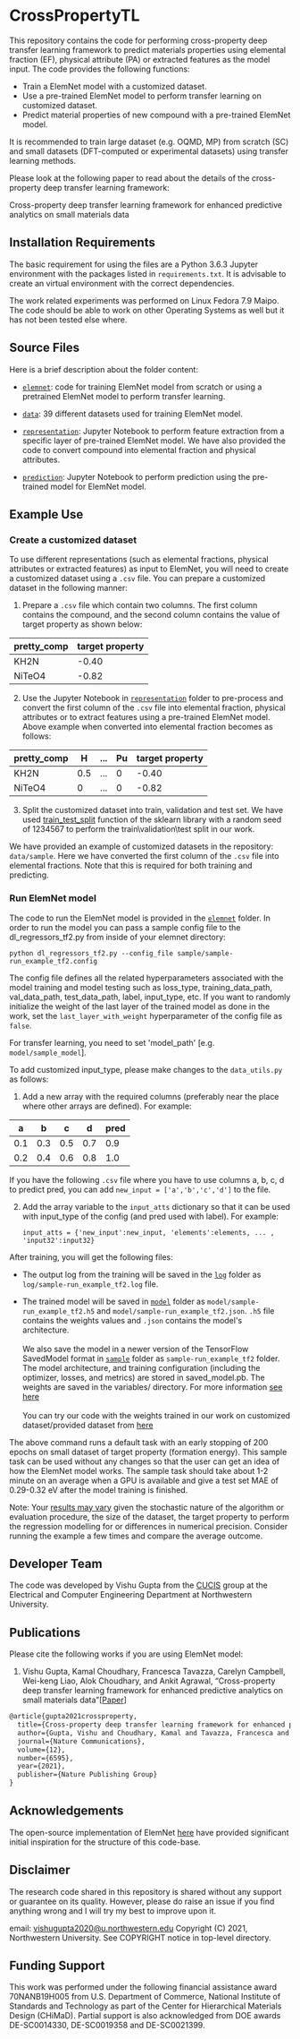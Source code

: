 # CrossPropertyTL

This repository contains the code for performing cross-property deep transfer learning framework to predict materials properties using elemental fraction (EF), physical attribute (PA) or extracted features as the model input. The code provides the following functions:

* Train a ElemNet model with a customized dataset.
* Use a pre-trained ElemNet model to perform transfer learning on customized dataset.
* Predict material properties of new compound with a pre-trained ElemNet model.

It is recommended to train large dataset (e.g. OQMD, MP) from scratch (SC) and small datasets (DFT-computed or experimental datasets) using transfer learning methods.

Please look at the following paper to read about the details of the cross-property deep transfer learning framework:

Cross-property deep transfer learning framework for enhanced predictive analytics on small materials data


## Installation Requirements

The basic requirement for using the files are a Python 3.6.3 Jupyter environment with the packages listed in `requirements.txt`. It is advisable to create an virtual environment with the correct dependencies.

The work related experiments was performed on Linux Fedora 7.9 Maipo. The code should be able to work on other Operating Systems as well but it has not been tested else where.

## Source Files
  
Here is a brief description about the folder content:

* [`elemnet`](./elemnet): code for training ElemNet model from scratch or using a pretrained ElemNet model to perform transfer learning.

* [`data`](./data): 39 different datasets used for training ElemNet model.

* [`representation`](./representation): Jupyter Notebook to perform feature extraction from a specific layer of pre-trained ElemNet model. We have also provided the code to convert compound into elemental fraction and physical attributes.

* [`prediction`](./prediction): Jupyter Notebook to perform prediction using the pre-trained model for ElemNet model.

## Example Use

### Create a customized dataset

To use different representations (such as elemental fractions, physical attributes or extracted features) as input to ElemNet, you will need to create a customized dataset using a `.csv` file. You can prepare a customized dataset in the following manner:

1. Prepare a `.csv` file which contain two columns. The first column contains the compound, and the second column contains the value of target property as shown below:
 
| pretty_comp | target property |
| ----------- | --------------- |
| KH2N        | -0.40           |
| NiTeO4      | -0.82           |

2. Use the Jupyter Notebook in [`representation`](./representation) folder to pre-process and convert the first column of the `.csv` file into elemental fraction, physical attributes or to extract features using a pre-trained ElemNet model. Above example when converted into elemental fraction becomes as follows: 

| pretty_comp |  H  | ... | Pu | target property |
| ----------- | --- | --- | -- | --------------- |
| KH2N        | 0.5 | ... | 0  | -0.40           |
| NiTeO4      | 0   | ... | 0  | -0.82           |

3. Split the customized dataset into train, validation and test set. We have used <a href="https://scikit-learn.org/stable/modules/generated/sklearn.model_selection.train_test_split.html">train_test_split</a> function of the sklearn library with a random seed of 1234567 to perform the train\validation\test split in our work.

We have provided an example of customized datasets in the repository: `data/sample`. Here we have converted the first column of the `.csv` file into elemental fractions. Note that this is required for both training and predicting. 

### Run ElemNet model

The code to run the ElemNet model is provided in the [`elemnet`](./elemnet) folder. In order to run the model you can pass a sample config file to the dl_regressors_tf2.py from inside of your elemnet directory:

`python dl_regressors_tf2.py --config_file sample/sample-run_example_tf2.config`

The config file defines all the related hyperparameters associated with the model training and model testing such as loss_type, training_data_path, val_data_path, test_data_path, label, input_type, etc. If you want to randomly initialize the weight of the last layer of the trained model as done in the work, set the `last_layer_with_weight` hyperparameter of the config file as `false`. 

For transfer learning, you need to set 'model_path' [e.g. `model/sample_model`]. 

To add customized input_type, please make changes to the `data_utils.py` as follows:

1. Add a new array with the required columns (preferably near the place where other arrays are defined). For example:

|  a  |  b  |  c  |  d  | pred |
| --- | --- | --- | --- | ---- |
| 0.1 | 0.3 | 0.5 | 0.7 | 0.9  |
| 0.2 | 0.4 | 0.6 | 0.8 | 1.0  |

   If you have the following `.csv` file where you have to use columns a, b, c, d to predict pred, you can add `new_input = ['a','b','c','d']` to the file.

2. Add the array variable to the `input_atts` dictionary so that it can be used with input_type of the config (and pred used with label). For example:

   `input_atts = {'new_input':new_input, 'elements':elements, ... , 'input32':input32}`
   
   
After training, you will get the following files:

* The output log from the training will be saved in the [`log`](./elemnet/log) folder as `log/sample-run_example_tf2.log` file.

* The trained model will be saved in [`model`](./elemnet/model) folder as `model/sample-run_example_tf2.h5` and `model/sample-run_example_tf2.json`. `.h5` file contains the weights values and `.json` contains the model's architecture. </br> </br>
We also save the model in a newer version of the TensorFlow SavedModel format in [`sample`](./elemnet/sample) folder as `sample-run_example_tf2` folder. The model architecture, and training configuration (including the optimizer, losses, and metrics) are stored in saved_model.pb. The weights are saved in the variables/ directory. For more information <a href="https://www.tensorflow.org/guide/keras/save_and_serialize">see here</a> </br> </br>
You can try our code with the weights trained in our work on customized dataset/provided dataset from <a href="https://sandbox.zenodo.org/record/922436#.YUvESbhKhdg">here</a> 


The above command runs a default task with an early stopping of 200 epochs on small dataset of target property (formation energy). This sample task can be used without any changes so that the user can get an idea of how the ElemNet model works. The sample task should take about 1-2 minute on an average when a GPU is available and give a test set MAE of 0.29-0.32 eV after the model training is finished.

Note: Your <a href="https://machinelearningmastery.com/different-results-each-time-in-machine-learning/">results may vary</a> given the stochastic nature of the algorithm or evaluation procedure, the size of the dataset, the target property to perform the regression modelling for or differences in numerical precision. Consider running the example a few times and compare the average outcome.

## Developer Team

The code was developed by Vishu Gupta from the <a href="http://cucis.ece.northwestern.edu/">CUCIS</a> group at the Electrical and Computer Engineering Department at Northwestern University.

## Publications

Please cite the following works if you are using ElemNet model:

1. Vishu Gupta, Kamal Choudhary, Francesca Tavazza, Carelyn Campbell, Wei-keng Liao, Alok Choudhary, and Ankit Agrawal, “Cross-property deep transfer learning framework for enhanced predictive analytics on small materials data”[<a href="https://doi.org/10.1038/s41467-021-26921-5">Paper</a>]

```tex
@article{gupta2021crossproperty,
  title={Cross-property deep transfer learning framework for enhanced predictive analytics on small materials data},
  author={Gupta, Vishu and Choudhary, Kamal and Tavazza, Francesca and Campbell, Carelyn and Liao, Wei-keng and Choudhary, Alok and Agrawal, Ankit},
  journal={Nature Communications},
  volume={12},
  number={6595},
  year={2021},
  publisher={Nature Publishing Group}
}
```

## Acknowledgements

The open-source implementation of ElemNet <a href="https://github.com/NU-CUCIS/ElemNet">here</a> have provided significant initial inspiration for the structure of this code-base.

## Disclaimer

The research code shared in this repository is shared without any support or guarantee on its quality. However, please do raise an issue if you find anything wrong and I will try my best to improve upon it.

email: vishugupta2020@u.northwestern.edu
Copyright (C) 2021, Northwestern University.
See COPYRIGHT notice in top-level directory.

## Funding Support

This work was performed under the following financial assistance award 70NANB19H005 from U.S. Department of Commerce, National Institute of Standards and Technology as part of the Center for Hierarchical Materials Design (CHiMaD). Partial support is also acknowledged from DOE awards DE-SC0014330, DE-SC0019358 and DE-SC0021399.
